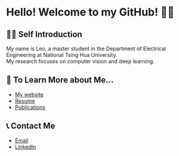 # Hello! Welcome to my GitHub! 🚀🚀

<!-- <p align="center"> 
  Visitors Count<br>
  <img src="https://profile-counter.glitch.me/lyhsieh/count.svg" />
</p> -->

## 🙋‍♂️ Self Introduction
My name is Leo, a master student in the Department of Electrical Engineering at National Tsing Hua University.
<br />
My research focuses on computer vision and deep learning. 

<!-- ## 💻 Experience
* Internship as a software engineer at [ITRI](https://www.itri.org.tw/) ICL
* Won the [**FIRST PLACE**](https://www.hccg.gov.tw/ch/home.jsp?id=48&parentpath=&mcustomize=municipalnews_view.jsp&toolsflag=Y&dataserno=202010250004&t=MunicipalNews&mserno=201601300020) in [MeiChu Hackathon Competition 2020](https://github.com/lyhsieh/Meichu2020_Team_726)
* [Teaching Assistant](https://github.com/lyhsieh/NTHU_EE2405) in [EE2405: Embedded System Laboratory](https://www.ee.nthu.edu.tw/ee240500/) (Instructor: Prof. Jing-Jia Liou)
* Undergraduate student of NTHU [VSLab](https://aliensunmin.github.io/lab/info.html) (Instructor: Prof. [Min Sun](https://scholar.google.com/citations?user=1Rf6sGcAAAAJ&hl=zh-TW)) -->

## 📝 To Learn More about Me...
* [My website](https://lyhsieh.github.io/)
* [Resume](https://drive.google.com/file/d/1kNcnXE5uqj1pJsECy_8sl_9fSrMxer5V/view?usp=sharing)
* [Publications](https://lyhsieh.github.io/publications/)

## 📞 Contact Me
* [Email](mailto:leohsieh0814@gmail.com)
* [LinkedIn](https://www.linkedin.com/in/linyunghsieh/)

<!-- ![Leo's GitHub stats](https://github-readme-stats.vercel.app/api?username=lyhsieh&theme=gruvbox)

![](https://github-profile-summary-cards.vercel.app/api/cards/repos-per-language?username=lyhsieh&theme=github_dark) -->
